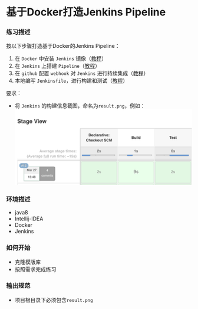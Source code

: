 # 基于Docker打造Jenkins Pipeline

### 练习描述

按以下步骤打造基于Docker的Jenkins Pipeline：

1. 在 `Docker` 中安装 `Jenkins` 镜像（[教程](https://www.jianshu.com/p/164c7258294c)）
1. 在 `Jenkins` 上搭建 `Pipeline`（[教程](https://www.xncoding.com/2017/03/22/fullstack/jenkins02.html)）
1. 在 `github` 配置 `webhook` 对 `Jenkins` 进行持续集成（[教程](https://www.jianshu.com/p/5879816dea49)）
1. 本地编写 `Jenkinsfile`，进行构建和测试（[教程](https://www.w3cschool.cn/jenkins/jenkins-qc8a28op.html)）

要求：
- 将 `Jenkins` 的构建信息截图，命名为`result.png`，例如：
![](https://raw.githubusercontent.com/tws-online-quiz/docker-practice/master/example.png)

### 环境描述
- java8
- Intellij-IDEA
- Docker
- Jenkins

### 如何开始
- 克隆模版库
- 按照需求完成练习

### 输出规范
- 项目根目录下必须包含`result.png`